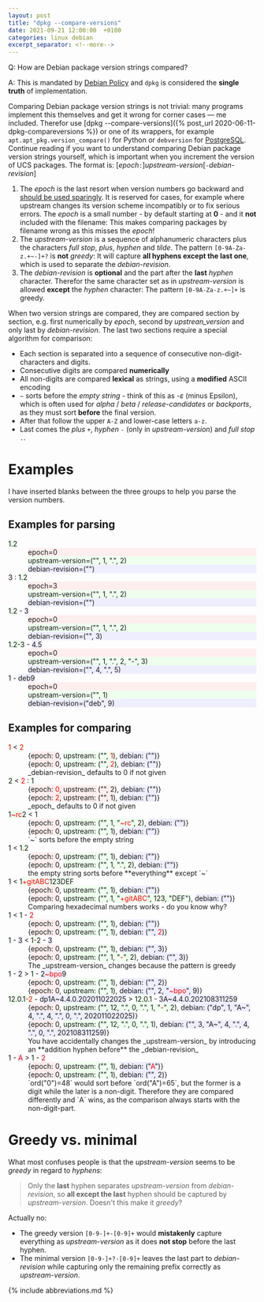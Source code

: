```yaml
---
layout: post
title: "dpkg --compare-versions"
date: 2021-09-21 12:00:00  +0100
categories: linux debian
excerpt_separator: <!--more-->
---
```


Q: How are Debian package version strings compared?

A: This is mandated by [Debian Policy](https://www.debian.org/doc/debian-policy/ch-controlfields.html#version) and `dpkg` is considered the **single truth** of implementation.

Comparing Debian package version strings is not trivial: many programs implement this themselves and get it wrong for corner cases — me included. Therefor use [dpkg --compare-versions]({% post_url 2020-06-11-dpkg-compareversions %}) or one of its wrappers, for example `apt.apt_pkg.version_compare()` for Python or `debversion` for [PostgreSQL](https://salsa.debian.org/postgresql/postgresql-debversion). Continue reading if you want to understand comparing Debian package version strings yourself, which is important when you increment the version of UCS packages. The format is: [_epoch_`:`]_upstream-version_[`-`_debian-revision_]

<!--more-->

1.  The _epoch_ is the last resort when version numbers go backward and [should be used sparingly](https://www.debian.org/doc/debian-policy/ch-controlfields.html#epochs-should-be-used-sparingly). It is reserved for cases, for example where upstream changes its version scheme incompatibly or to fix serious errors. The _epoch_ is a small number - by default starting at **0** - and it **not** included with the filename: This makes comparing packages by filename wrong as this misses the _epoch_!
2.  The _upstream-version_ is a sequence of alphanumeric characters plus the characters _full stop_, _plus_, _hyphen_ and _tilde_. The pattern `[0-9A-Za-z.+~-]+?` is **not** _greedy_: It will capture **all hyphens except the last one**, which is used to separate the _debian-revision_.
3.  The _debian-revision_ is **optional** and the part after the **last** _hyphen_ character. Therefor the same character set as in _upstream-version_ is allowed **except** the _hyphen_ character: The pattern `[0-9A-Za-z.+~]+` is greedy.

When two version strings are compared, they are compared section by section, e.g. first numerically by _epoch_, second by _upstrean_version_ and only last by _debian-revision_. The last two sections require a special algorithm for comparison:

*   Each section is separated into a sequence of consecutive non-digit-characters and digits.
*   Consecutive digits are compared **numerically**
*   All non-digits are compared **lexical** as strings, using a **modified** ASCII encoding
*   `~` sorts before the _empty string_ - think of this as _-ε_ (minus Epsilon), which is often used for _alpha_ / _beta_ / _release-candidates_ or _backports_, as they must sort **before** the final version.
*   After that follow the upper `A-Z` and lower-case letters `a-z`.
*   Last comes the _plus_ `+`, _hyphen_ `-` (only in _upstream-version_) and _full stop_ `.`.

# Examples

I have inserted blanks between the three groups to help you parse the version numbers.

## Examples for parsing

<dl>

<dt><span style="background-color: #efe">1.2</span></dt>
<dd style="background-color: #fee">epoch=0</dd>
<dd style="background-color: #efe">upstream-version=("", 1, ".", 2)</dd>
<dd style="background-color: #eef">debian-revision=("")</dd>

<dt><span style="background-color: #fee">3</span> : <span style="background-color: #efe">1.2</span></dt>
<dd style="background-color: #fee">epoch=3</dd>
<dd style="background-color: #efe">upstream-version=("", 1, ".", 2)</dd>
<dd style="background-color: #eef">debian-revision=("")</dd>

<dt><span style="background-color: #efe">1.2</span> - <span style="background-color: #eef">3</span></dt>
<dd style="background-color: #fee">epoch=0</dd>
<dd style="background-color: #efe">upstream-version=("", 1, ".", 2)</dd>
<dd style="background-color: #eef">debian-revision=("", 3)</dd>

<dt><span style="background-color: #efe">1.2-3</span> - <span style="background-color: #eef">4.5</span></dt>
<dd style="background-color: #fee">epoch=0</dd>
<dd style="background-color: #efe">upstream-version=("", 1, ".", 2, "-", 3)</dd>
<dd style="background-color: #eef">debian-revision=("", 4, ".", 5)</dd>

<dt><span style="background-color: #efe">1</span> - <span style="background-color: #eef">deb9</span></dt>
<dd style="background-color: #fee">epoch=0</dd>
<dd style="background-color: #efe">upstream-version=("", 1)</dd>
<dd style="background-color: #eef">debian-revision=("deb", 9)</dd>

</dl>

## Examples for comparing

<dl>

<dt><span style="color: red;background-color: #efe">1</span> < <span style="color: red;background-color: #efe">2</span></dt>
<dd>{<span style="background-color: #fee">epoch: 0</span>, <span style="background-color: #efe">upstream: ("", <span style="color: red">1</span>)</span>, <span style="background-color: #eef">debian: ("")</span>}</dd>
<dd>{<span style="background-color: #fee">epoch: 0</span>, <span style="background-color: #efe">upstream: ("", <span style="color: red">2</span>)</span>, <span style="background-color: #eef">debian: ("")</span>}</dd>
<dd>_debian-revision_ defaults to 0 if not given</dd>

<dt><span style="background-color: #efe">2</span> < <span style="color: red;background-color: #fee">2</span> : <span style="background-color: #efe">1</span></dt>
<dd>{<span style="background-color: #fee">epoch: <span style="color: red">0</span>, upstream: ("", 2)</span>, <span style="background-color: #eef">debian: ("")</span>}</dd>
<dd>{<span style="background-color: #fee">epoch: <span style="color: red">2</span>, upstream: ("", 1)</span>, <span style="background-color: #eef">debian: ("")</span>}</dd>
<dd>_epoch_ defaults to 0 if not given</dd>

<dt><span style="background-color: #efe">1<span style="color: red">~rc</span>2</span> < <span style="background-color: #efe">1</span></dt>
<dd>{<span style="background-color: #fee">epoch: 0</span>, <span style="background-color: #efe">upstream: ("", 1, "<span style="color: red">~rc</span>", 2)</span>, <span style="background-color: #eef">debian: ("")</span>}</dd>
<dd>{<span style="background-color: #fee">epoch: 0</span>, <span style="background-color: #efe">upstream: ("", 1)</span>, <span style="background-color: #eef">debian: ("")</span>}</dd>
<dd>`~` sorts before the empty string</dd>

<dt><span style="background-color: #efe">1</span> < <span style="background-color: #efe">1<span style="color: red">.</span>2</span></dt>
<dd>{<span style="background-color: #fee">epoch: 0</span>, <span style="background-color: #efe">upstream: ("", 1)</span>, <span style="background-color: #eef">debian: ("")</span>}</dd>
<dd>{<span style="background-color: #fee">epoch: 0</span>, <span style="background-color: #efe">upstream: ("", 1, "<span style="color: red">.</span>", 2)</span>, <span style="background-color: #eef">debian: ("")</span>}</dd>
<dd>the empty string sorts before **everything** except `~`</dd>

<dt><span style="background-color: #efe">1</span> < <span style="background-color: #efe">1<span style="color: red">+gitABC</span>123DEF</span></dt>
<dd>{<span style="background-color: #fee">epoch: 0</span>, <span style="background-color: #efe">upstream: ("", 1)</span>, <span style="background-color: #eef">debian: ("")</span>}</dd>
<dd>{<span style="background-color: #fee">epoch: 0</span>, <span style="background-color: #efe">upstream: ("", 1, "<span style="color: red">+gitABC</span>", 123, "DEF")</span>, <span style="background-color: #eef">debian: ("")</span>}</dd>
<dd>Comparing hexadecimal numbers works - do you know why?</dd>

<dt><span style="background-color: #efe">1</span> < <span style="background-color: #efe">1</span> - <span style="color: red;background-color: #eef">2</span></dt>
<dd>{<span style="background-color: #fee">epoch: 0</span>, <span style="background-color: #efe">upstream: ("", 1)</span>, <span style="background-color: #eef">debian: ("")</span>}</dd>
<dd>{<span style="background-color: #fee">epoch: 0</span>, <span style="background-color: #efe">upstream: ("", 1)</span>, <span style="background-color: #eef">debian: ("", <span style="color: red">2</span>)</span>}</dd>

<dt><span style="background-color: #efe">1</span> - <span style="background-color: #eef">3</span> < <span style="background-color: #efe">1<span style="color: red">-</span>2</span> - <span style="background-color: #eef">3</span></dt>
<dd>{<span style="background-color: #fee">epoch: 0</span>, <span style="background-color: #efe">upstream: ("", 1)</span>, <span style="background-color: #eef">debian: ("", 3)</span>}</dd>
<dd>{<span style="background-color: #fee">epoch: 0</span>, <span style="background-color: #efe">upstream: ("", 1, "<span style="color: red">-</span>", 2)</span>, <span style="background-color: #eef">debian: ("", 3)</span>}</dd>
<dd>The _upstream-version_ changes because the pattern is greedy</dd>

<dt><span style="background-color: #efe">1</span> - <span style="background-color: #eef">2</span> > <span style="background-color: #efe">1</span> - <span style="background-color: #eef">2<span style="color: red">~bpo</span>9</span></dt>
<dd>{<span style="background-color: #fee">epoch: 0</span>, <span style="background-color: #efe">upstream: ("", 1)</span>, <span style="background-color: #eef">debian: ("", 2)</span>}</dd>
<dd>{<span style="background-color: #fee">epoch: 0</span>, <span style="background-color: #efe">upstream: ("", 1)</span>, <span style="background-color: #eef">debian: ("", 2, "<span style="color: red">~bpo</span>", 9)</span>}</dd>

<dt><span style="background-color: #efe">12.0.1<span style="color: red">-2</span></span> - <span style="background-color: #eef">dp1A~4.4.0.202011022025</span> > <span style="background-color: #efe">12.0.1</span> - <span style="background-color: #eef">3A~4.4.0.202108311259</span></dt>
<dd>{<span style="background-color: #fee">epoch: 0</span>, <span style="background-color: #efe">upstream: ("", 12, ".", 0, ".", 1, "<span style="color: red">-</span>", 2)</span>, <span style="background-color: #eef">debian: ("dp", 1, "A~", 4, ".", 4, ".", 0, ".", 202011022025)</span>}</dd>
<dd>{<span style="background-color: #fee">epoch: 0</span>, <span style="background-color: #efe">upstream: ("", 12, ".", 0, ".", 1)</span>, <span style="background-color: #eef">debian: ("", 3, "A~", 4, ".", 4, ".", 0, ".", 202108311259)</span>}</dd>
<dd>You have accidentally changes the _upstream-version_ by introducing an **addition hyphen before** the _debian-revision_</dd>

<dt><span style="background-color: #efe">1</span> - <span style="color: red;background-color: #eef">A</span> > <span style="background-color: #efe">1</span> - <span style="color: red;background-color: #eef">2</span></dt>
<dd>{<span style="background-color: #fee">epoch: 0</span>, <span style="background-color: #efe">upstream: ("", 1)</span>, <span style="background-color: #eef">debian: ("<span style="color: red">A</span>")</span>}</dd>
<dd>{<span style="background-color: #fee">epoch: 0</span>, <span style="background-color: #efe">upstream: ("", 1)</span>, <span style="background-color: #eef">debian: ("", 2)</span>}</dd>
<dd>`ord("0")=48` would sort before `ord("A")=65`, but the former is a digit while the later is a non-digit. Therefore they are compared differently and `A` wins, as the comparison always starts with the non-digit-part.</dd>

</dl>

# Greedy vs. minimal

What most confuses people is that the _upstream-version_ seems to be _greedy_ in regard to _hyphens_:

> Only the **last** hyphen separates _upstream-version_ from _debian-revision_, so **all except the last** hyphen should be captured by _upstream-version_. Doesn't this make it _greedy_?

Actually no:

*   The greedy version `[0-9-]+-[0-9]+` would **mistakenly** capture everything as _upstream-version_ as it does **not stop** before the last hyphen.
*   The minimal version `[0-9-]+?-[0-9]+` leaves the last part to _debian-revision_ while capturing only the remaining prefix correctly as _upstream-version_.

{% include abbreviations.md %}

